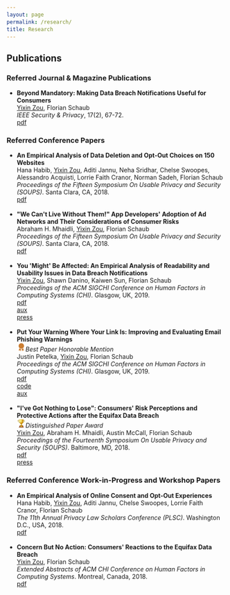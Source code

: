```yaml
---
layout: page
permalink: /research/
title: Research
---
```


<h2>Publications</h2>

<h3>Referred Journal & Magazine Publications</h3>

<ul>
<li>
	<b>Beyond Mandatory: Making Data Breach Notifications Useful for Consumers</b><br>
	<u>Yixin Zou</u>, Florian Schaub<br>
	<i>IEEE Security & Privacy</i>, 17(2), 67-72.<br>
		<a href="https://yixinzou.github.io/research/ieee2019-zou.pdf"><div class="color-button">pdf</div></a>
		<!-- <a href=""><div class="color-button">cite</div></a><a href=""><div class="color-button">code</div></a> -->
</li>
</ul>

<h3>Referred Conference Papers</h3>
<ul>
<li>
	<b>An Empirical Analysis of Data Deletion and Opt-Out Choices on 150 Websites</b><br>
	Hana Habib, <u>Yixin Zou</u>, Aditi Jannu, Neha Sridhar, Chelse Swoopes, Alessandro Acquisti, Lorrie Faith Cranor, Norman Sadeh, Florian Schaub<br>
	<i>Proceedings of the Fifteen Symposium On Usable Privacy and Security (SOUPS)</i>. Santa Clara, CA, 2018. <br>
	<a href="https://yixinzou.github.io/research/soups2019-habib.pdf"><div class="color-button">pdf</div></a>
	<!-- <a href=""><div class="color-button">cite</div></a><a href=""><div class="color-button">code</div></a> -->
</li><br>
<li>
	<b>"We Can't Live Without Them!" App Developers' Adoption of Ad Networks and Their Considerations of Consumer Risks</b><br>
	Abraham H. Mhaidli, <u>Yixin Zou</u>, Florian Schaub<br>
	<i>Proceedings of the Fifteen Symposium On Usable Privacy and Security (SOUPS)</i>. Santa Clara, CA, 2018. <br>
	<a href="https://yixinzou.github.io/research/soups2019-mhaidli.pdf"><div class="color-button">pdf</div></a>
	<!-- <a href=""><div class="color-button">cite</div></a><a href=""><div class="color-button">code</div></a> -->
</li><br>
	<li>
		<b>You 'Might' Be Affected: An Empirical Analysis of Readability and Usability Issues in Data Breach Notifications</b><br>
		<u>Yixin Zou</u>, Shawn Danino, Kaiwen Sun, Florian Schaub<br>
		<i>Proceedings of the ACM SIGCHI Conference on Human Factors in Computing Systems (CHI)</i>. Glasgow, UK, 2019.<br>
		<a href="https://yixinzou.github.io/research/chi2019-zou.pdf"><div class="color-button">pdf</div></a><a href="https://yixinzou.github.io/research/chi2019-zou-aux.xlsx"><div class="color-button">aux</div></a><a href="https://www.futurity.org/data-breaches-notifications-2066072/"><div class="color-button">press</div></a>
		<!-- <a href=""><div class="color-button">cite</div></a><a href=""><div class="color-button">code</div></a> -->
	</li><br>
	<li>
		<b>Put Your Warning Where Your Link Is: Improving and Evaluating Email Phishing Warnings</b><br>
		<img src="/images/medal.png" width="20"><i>Best Paper Honorable Mention</i><br>
		Justin Petelka, <u>Yixin Zou</u>, Florian Schaub<br>
		<i>Proceedings of the ACM SIGCHI Conference on Human Factors in Computing Systems (CHI)</i>. Glasgow, UK, 2019.<br>
			<a href="https://yixinzou.github.io/research/chi2019-petelka.pdf"><div class="color-button">pdf</div></a><a href="https://github.com/spilab-umich/phishing-warning-experiment"><div class="color-button">code</div></a><a href="https://yixinzou.github.io/research/chi2019-petelka-aux.pdf"><div class="color-button">aux</div></a>
			<!-- <a href=""><div class="color-button">cite</div></a><a href=""><div class="color-button">code</div></a> -->
	</li><br>
	<li>
		<b>"I've Got Nothing to Lose": Consumers' Risk Perceptions and Protective Actions after the Equifax Data Breach</b><br>
		<img src="/images/trophy.png" width="20"><i>Distinguished Paper Award</i><br>
		<u>Yixin Zou</u>, Abraham H. Mhaidli, Austin McCall, Florian Schaub<br>
		<i>Proceedings of the Fourteenth Symposium On Usable Privacy and Security (SOUPS)</i>. Baltimore, MD, 2018. <br>
			<a href="https://yixinzou.github.io/research/soups2018-zou.pdf"><div class="color-button">pdf</div></a><a href="https://www.nytimes.com/2018/09/14/your-money/credit-freeze-free.html"><div class="color-button">press</div></a>
			<!-- <a href=""><div class="color-button">cite</div></a><a href=""><div class="color-button">code</div></a> -->
	</li>
</ul>

<h3>Referred Conference Work-in-Progress and Workshop Papers</h3>
<ul>
	<li>
		<b>An Empirical Analysis of Online Consent and Opt-Out Experiences</b><br>
  	Hana Habib, <u>Yixin Zou</u>, Aditi Jannu, Chelse Swoopes, Lorrie Faith Cranor, Florian Schaub<br>
		<i>The 11th Annual Privacy Law Scholars Conference (PLSC)</i>. Washington D.C., USA, 2018.<br>
			<a href="https://yixinzou.github.io/research/plsc2018-habib.pdf"><div class="color-button">pdf</div></a>
			<!-- <a href=""><div class="color-button">cite</div></a><a href=""><div class="color-button">code</div></a> -->
	</li><br>
	<li>
		<b>Concern But No Action: Consumers' Reactions to the Equifax Data Breach</b><br>
  	<u>Yixin Zou</u>, Florian Schaub<br>
		<i>Extended Abstracts of ACM CHI Conference on Human Factors in Computing Systems</i>. Montreal, Canada, 2018.<br>
			<a href="https://yixinzou.github.io/research/chi2018-zou.pdf"><div class="color-button">pdf</div></a>
			<!-- <a href=""><div class="color-button">cite</div></a><a href=""><div class="color-button">code</div></a> -->
	</li><br>
</ul>

<!-- <h2>Research Projects</h2>
<ul>
	<li>
		<b>Project title</b><br>
		University, Duration<br>
		<i>Other details such as advisor's name may go here</i><br>
		<a href=""><div class="color-button">report</div></a><a href=""><div class="color-button">code</div></a>
	</li><br>
	<li>
		<b>Project title</b><br>
		University, Duration<br>
		<i>Other details such as advisor's name may go here</i><br>
		<a href=""><div class="color-button">report</div></a><a href=""><div class="color-button">code</div></a>
	</li><br>
</ul>

<h2>Research Implementations</h2>
<ul>
	<li>
		<b>Title #1</b>: Brief description of this research implementation.<br>
		<a href=""><div class="color-button">paper</div></a><a href=""><div class="color-button">report</div></a><a href=""><div class="color-button">code</div></a>
	</li><br>
	<li>
		<b>Title #2</b>: Brief description of this research implementation.<br>
		<a href=""><div class="color-button">paper</div></a><a href=""><div class="color-button">report</div></a><a href=""><div class="color-button">code</div></a>
	</li><br>
</ul> -->
